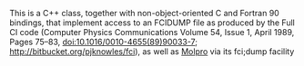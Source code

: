  This is a C++ class, together with non-object-oriented C and Fortran 90 bindings, that implement access
 to an FCIDUMP file as produced by the Full CI code (Computer Physics Communications
Volume 54, Issue 1, April 1989, Pages 75–83,
<a href="http://dx.doi.org/10.1016/0010-4655(89)90033-7">
doi:10.1016/0010-4655(89)90033-7</a>;
<a href="http://bitbucket.org:pjknowles/fci">
http://bitbucket.org/pjknowles/fci</a>),
as well as <a href="http://www.molpro.net/">Molpro</a> via its fci;dump facility
